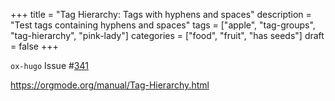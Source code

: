 +++
title = "Tag Hierarchy: Tags with hyphens and spaces"
description = "Test tags containing hyphens and spaces"
tags = ["apple", "tag-groups", "tag-hierarchy", "pink-lady"]
categories = ["food", "fruit", "has seeds"]
draft = false
+++

`ox-hugo` Issue #[341](https://github.com/kaushalmodi/ox-hugo/issues/341)

<https://orgmode.org/manual/Tag-Hierarchy.html>
